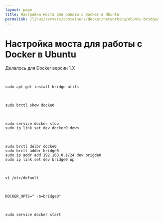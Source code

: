 ```yaml
---
layout: page
title: Настройка моста для работы с Docker в Ubuntu
permalink: /linux/servers/containers/docker/networking/ubuntu-bridge/
---
```


# Настройка моста для работы с Docker в Ubuntu


Делалось для Docker версии 1.X

<br/>

    sudo apt-get install bridge-utils

<br/>

    sudo brctl show docke0

<br/>

    sudo service docker stop
    sudo ip link set dev docker0 down

<br/>

    sudo brctl delbr docke0
    sudo brctl addbr bridge0
    sudo ip addr add 192.168.0.1/24 dev brigde0
    sudo ip link set dev bridge0 up


<br/>

    vi /etc/default

<br/>

    DOCKER_OPTS=" -b=bridge0"

<br/>

    sudo service docker start

